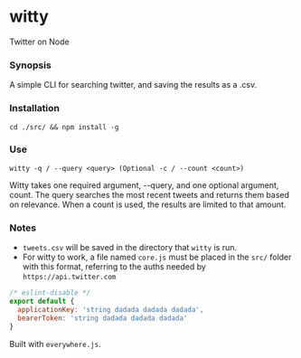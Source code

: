 # witty
Twitter on Node

### Synopsis
A simple CLI for searching twitter, and saving the results as a .csv.

### Installation
`cd ./src/ && npm install -g`

### Use
`witty -q / --query <query> (Optional -c / --count <count>)`

Witty takes one required argument, --query, and one optional argument, count.
The query searches the most recent tweets and returns them based on relevance.
When a count is used, the results are limited to that amount.

### Notes
* `tweets.csv` will be saved in the directory that `witty` is run.
* For witty to work, a file named `core.js` must be placed in the `src/` folder
with this format, referring to the auths needed by `https://api.twitter.com`

```javascript
/* eslint-disable */
export default {
  applicationKey: 'string dadada dadada dadada',
  bearerToken: 'string dadada dadada dadada'
}
```

Built with `everywhere.js`.
